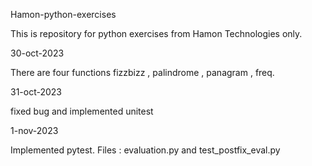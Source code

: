 Hamon-python-exercises

 This is repository for python exercises from Hamon Technologies only. 

30-oct-2023

 There are four functions fizzbizz , palindrome , panagram , freq.

 31-oct-2023

  fixed bug and implemented unitest

 1-nov-2023

  Implemented pytest.
  Files : evaluation.py and test_postfix_eval.py 
